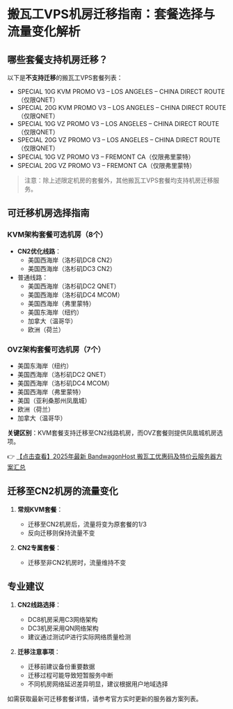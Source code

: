 # 搬瓦工VPS机房迁移指南：套餐选择与流量变化解析

## 哪些套餐支持机房迁移？

以下是**不支持迁移**的搬瓦工VPS套餐列表：

- SPECIAL 10G KVM PROMO V3 – LOS ANGELES – CHINA DIRECT ROUTE（仅限QNET）
- SPECIAL 20G KVM PROMO V3 – LOS ANGELES – CHINA DIRECT ROUTE（仅限QNET）
- SPECIAL 10G VZ PROMO V3 – LOS ANGELES – CHINA DIRECT ROUTE（仅限QNET）
- SPECIAL 20G VZ PROMO V3 – LOS ANGELES – CHINA DIRECT ROUTE（仅限QNET）
- SPECIAL 10G VZ PROMO V3 – FREMONT CA（仅限弗里蒙特）
- SPECIAL 20G VZ PROMO V3 – FREMONT CA（仅限弗里蒙特）

> 注意：除上述限定机房的套餐外，其他搬瓦工VPS套餐均支持机房迁移服务。

## 可迁移机房选择指南

### KVM架构套餐可选机房（8个）
- **CN2优化线路**：
  - 美国西海岸（洛杉矶DC8 CN2）
  - 美国西海岸（洛杉矶DC3 CN2）
- 普通线路：
  - 美国西海岸（洛杉矶DC2 QNET）
  - 美国西海岸（洛杉矶DC4 MCOM）
  - 美国西海岸（弗里蒙特）
  - 美国东海岸（纽约）
  - 加拿大（温哥华）
  - 欧洲（荷兰）

### OVZ架构套餐可选机房（7个）
- 美国东海岸（纽约）
- 美国西海岸（洛杉矶DC2 QNET）
- 美国西海岸（洛杉矶DC4 MCOM）
- 美国西海岸（弗里蒙特）
- 美国（亚利桑那州凤凰城）
- 欧洲（荷兰）
- 加拿大（温哥华）

**关键区别**：KVM套餐支持迁移至CN2线路机房，而OVZ套餐则提供凤凰城机房选项。

👉 [【点击查看】2025年最新 BandwagonHost 搬瓦工优惠码及特价云服务器方案汇总](https://bit.ly/banwagon)

## 迁移至CN2机房的流量变化

1. **常规KVM套餐**：
   - 迁移至CN2机房后，流量将变为原套餐的1/3
   - 反向迁移则保持流量不变

2. **CN2专属套餐**：
   - 迁移至非CN2机房时，流量维持不变

## 专业建议

1. **CN2线路选择**：
   - DC8机房采用C3网络架构
   - DC3机房采用QN网络架构
   - 建议通过测试IP进行实际网络质量检测

2. **迁移注意事项**：
   - 迁移前建议备份重要数据
   - 迁移过程可能导致短暂服务中断
   - 不同机房网络延迟差异明显，建议根据用户地域选择

如需获取最新可迁移套餐详情，请参考官方实时更新的服务器方案列表。
